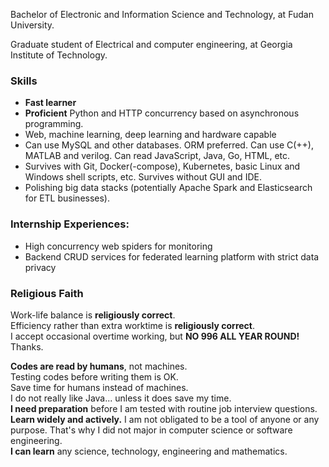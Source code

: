 Bachelor of Electronic and Information Science and Technology, at Fudan University. 

Graduate student of Electrical and computer engineering, at Georgia Institute of Technology.  

### Skills

- **Fast learner**  
- **Proficient** Python and HTTP concurrency based on asynchronous programming.  
- Web, machine learning, deep learning and hardware capable  
- Can use MySQL and other databases. ORM preferred. Can use C(++), MATLAB and verilog. Can read JavaScript, Java, Go, HTML, etc.  
- Survives with Git, Docker(-compose), Kubernetes, basic Linux and Windows shell scripts, etc. Survives without GUI and IDE.  
- Polishing big data stacks (potentially Apache Spark and Elasticsearch for ETL businesses).  

### Internship Experiences:  

- High concurrency web spiders for monitoring  
- Backend CRUD services for federated learning platform with strict data privacy  

### Religious Faith  

Work-life balance is **religiously correct**.  
Efficiency rather than extra worktime is **religiously correct**.  
I accept occasional overtime working, but **NO 996 ALL YEAR ROUND!** Thanks.  

**Codes are read by humans**, not machines.  
Testing codes before writing them is OK.  
Save time for humans instead of machines.  
I do not really like Java... unless it does save my time.  
**I need preparation** before I am tested with routine job interview questions.  
**Learn widely and actively.** I am not obligated to be a tool of anyone or any purpose. That's why I did not major in computer science or software engineering.  
**I can learn** any science, technology, engineering and mathematics.  

